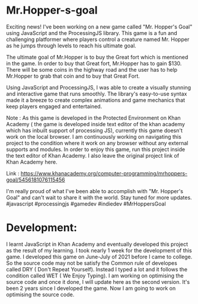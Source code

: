 # Mr.Hopper-s-goal
Exciting news! I've been working on a new game called "Mr. Hopper's Goal" using JavaScript and the ProcessingJS library. This game is a fun and challenging platformer where players control a creature named Mr. Hopper as he jumps through levels to reach his ultimate goal.

The ultimate goal of Mr.Hopper is to buy the Great fort which is mentioned in the game. In order to buy that Great fort, Mr.Hopper has to gain $130. There will be some coins in the highway road and the user has to help Mr.Hopper to grab that coin and to buy that Great Fort.

Using JavaScript and ProcessingJS, I was able to create a visually stunning and interactive game that runs smoothly. The library's easy-to-use syntax made it a breeze to create complex animations and game mechanics that keep players engaged and entertained.

Note : As this game is developed in the Protected Environment on Khan Academy ( the game is developed inside text editor of the khan academy which has inbuilt support of processing JS), currently this game doesn't work on the local browser. I am continuously working on navigating this project to the condition where it work on any browser without any external supports and modules. In order to enjoy this game, run this project inside the text editor of Khan Academy. I also leave the original project link of Khan Academy here. 

Link : https://www.khanacademy.org/computer-programming/mrhoppers-goal/5456181076115456

I'm really proud of what I've been able to accomplish with "Mr. Hopper's Goal" and can't wait to share it with the world. Stay tuned for more updates. #javascript #processingjs #gamedev #indiedev #MrHoppersGoal

# Development:
  I learnt JavaScript in Khan Academy and eventually developed this project as the result of my learning. I took nearly 1 week for the development of this game. I developed this game on June-July of 2021 before I came to college. So the source code may not be satisfy the Common rule of developes called DRY ( Don't Repeat Yourself). Instead I typed a lot and it follows the condition called WET ( We Enjoy Typing). I am working on optimising the source code and once it done, I will update here as the second version. It's been 2 years since I developed the game. Now I am going to work on optimising the source code.
